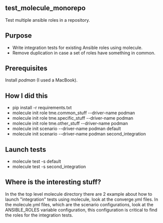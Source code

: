 test_molecule_monorepo
----------------------
Test multiple ansible roles in a repository.

Purpose
-------
* Write integration tests for existing Ansible roles using molecule.
* Remove duplication in case a set of roles have something in common.

Prerequisites
-------------
Install *podman* (I used a MacBook).

How I did this
--------------

* pip install -r requirements.txt
* molecule init role tme.common_stuff --driver-name podman
* molecule init role tme.specific_stuff --driver-name podman
* molecule init role tme.other_stuff --driver-name podman
* molecule init scenario --driver-name podman default
* molecule init scenario --driver-name podman second_integration

Launch tests
------------

* molecule test -s default
* molecule test -s second_integration

Where is the interesting stuff?
------------------------------
In the the top level molecule directory there are 2 example about how to launch "integration" tests using molecule, look at the converge.yml files. In the molecule.yml files, which are the scenario configurations, look at the ANSIBLE_ROLES variable configuration, this configuration is critical to find the roles for the integration tests.
